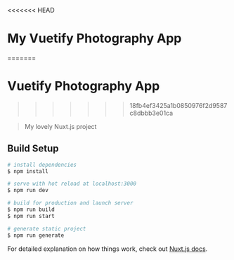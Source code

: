 <<<<<<< HEAD
# My Vuetify Photography App
=======
# Vuetify Photography App
>>>>>>> 18fb4ef3425a1b0850976f2d9587c8dbbb3e01ca

> My lovely Nuxt.js project

## Build Setup

```bash
# install dependencies
$ npm install

# serve with hot reload at localhost:3000
$ npm run dev

# build for production and launch server
$ npm run build
$ npm run start

# generate static project
$ npm run generate
```

For detailed explanation on how things work, check out [Nuxt.js docs](https://nuxtjs.org).
